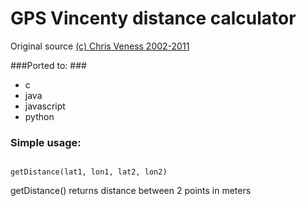 # GPS Vincenty distance calculator #

Original source [(c) Chris Veness 2002-2011](http://www.movable-type.co.uk/scripts/latlong-vincenty.html)

###Ported to: ###
* c
* java
* javascript 
* python

### Simple usage: ###
<code>
getDistance(lat1, lon1, lat2, lon2)
</code>

getDistance() returns distance between 2 points in meters
